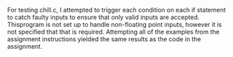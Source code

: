 For testing chill.c, I attempted to trigger each condition on each if statement to catch faulty inputs to ensure that only valid inputs are accepted. Thisprogram is not set up to handle non-floating point inputs, however it is not specified that that is required. Attempting all of the examples from the assignment instructions yielded the same results as the code in the assignment.
